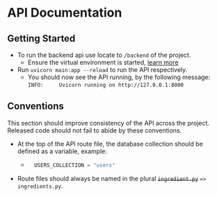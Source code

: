 # API Documentation

## Getting Started
- To run the backend api use locate to `/backend` of the project.
    - Ensure the virtual environment is started, [learn more](/docs/getting-started.md)
- Run `uvicorn main:app --reload` to run the API respectively. 
    - You should now see the API running, by the following message: `INFO:     Uvicorn running on http://127.0.0.1:8000`

## Conventions
This section should improve consistency of the API across the project. Released code should not fail to abide by these conventions. 
- At the top of the API route file, the database collection should be defined as a variable, example:
    - ```py
        USERS_COLLECTION = "users"
- Route files should always be named in the plural ~~`ingredient.py`~~ `=>` `ingredients.py`. 